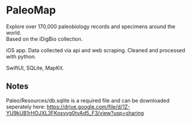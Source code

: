 # PaleoMap

Explore over 170,000 paleobiology records and specimens around the world.  
Based on the iDigBio collection. 

iOS app. Data collected via api and web scraping. Cleaned and processed with python. 

SwiftUI, SQLite, MapKit.

## Notes

Paleo/Resources/db.sqlite is a required file and can be downloaded seperately here: https://drive.google.com/file/d/1Z-YU9kUB1rHOJXL3FKosyvg0tvAd5_F3/view?usp=sharing
